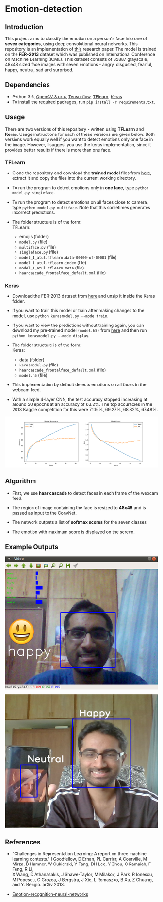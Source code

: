 # Emotion-detection

## Introduction

This project aims to classify the emotion on a person's face into one of **seven categories**, using deep convolutional neural networks. This repository is an implementation of [this](https://github.com/atulapra/Emotion-detection/blob/master/ResearchPaper.pdf) research paper. The model is trained on the **FER-2013** dataset which was published on International Conference on Machine Learning (ICML). This dataset consists of 35887 grayscale, 48x48 sized face images with seven emotions - angry, disgusted, fearful, happy, neutral, sad and surprised.

## Dependencies

* Python 3.6, [OpenCV 3 or 4](https://opencv.org/), [Tensorflow](https://www.tensorflow.org/), [TFlearn](http://tflearn.org/), [Keras](https://keras.io/)
* To install the required packages, run `pip install -r requirements.txt`.

## Usage

There are two versions of this repository - written using **TFLearn** and **Keras**. Usage instructions for each of these versions are given below. Both versions work equally well if you want to detect emotions only one face in the image. However, I suggest you use the keras implementation, since it provides better results if there is more than one face.

### TFLearn

* Clone the repository and download the **trained model** files from [here](https://drive.google.com/file/d/1rdgSdMcXIvfoPmf702UCtH6RNcvkKFu7/view?usp=sharing), extract it and copy the files into the current working directory.

* To run the program to detect emotions only in **one face**, type `python model.py singleface`.

* To run the program to detect emotions on all faces close to camera, type `python model.py multiface`. Note that this sometimes generates incorrect predictions.

* The folder structure is of the form:  
  TFLearn:
  * emojis (folder)
  * `model.py` (file)
  * `multiface.py` (file)
  * `singleface.py` (file)
  * `model_1_atul.tflearn.data-00000-of-00001` (file)
  * `model_1_atul.tflearn.index` (file)
  * `model_1_atul.tflearn.meta` (file)
  * `haarcascade_frontalface_default.xml` (file)

### Keras

* Download the FER-2013 dataset from [here](https://anonfile.com/bdj3tfoeba/data_zip) and unzip it inside the Keras folder.

* If you want to train this model or train after making changes to the model, use `python kerasmodel.py --mode train`.

* If you want to view the predictions without training again, you can download my pre-trained model `(model.h5)` from [here](https://anonfile.com/i7k3x0oab4/model_h5) and then run `python kerasmodel.py --mode display`.

* The folder structure is of the form:  
  Keras:
  * data (folder)
  * `kerasmodel.py` (file)
  * `haarcascade_frontalface_default.xml` (file)
  * `model.h5` (file)

* This implementation by default detects emotions on all faces in the webcam feed.

* With a simple 4-layer CNN, the test accuracy stopped increasing at around 50 epochs at an accuracy of 63.2%. The top accuracies in the 2013 Kaggle competition for this were 71.16%, 69.27%, 68.82%, 67.48%.

![Accuray plot](accuracy.png)

## Algorithm

* First, we use **haar cascade** to detect faces in each frame of the webcam feed.

* The region of image containing the face is resized to **48x48** and is passed as input to the ConvNet.

* The network outputs a list of **softmax scores** for the seven classes.

* The emotion with maximum score is displayed on the screen.

## Example Outputs

![One face](examples/happy.png)

![Mutiface](examples/multiface.png)

## References

* "Challenges in Representation Learning: A report on three machine learning contests." I Goodfellow, D Erhan, PL Carrier, A Courville, M Mirza, B
   Hamner, W Cukierski, Y Tang, DH Lee, Y Zhou, C Ramaiah, F Feng, R Li,  
   X Wang, D Athanasakis, J Shawe-Taylor, M Milakov, J Park, R Ionescu,
   M Popescu, C Grozea, J Bergstra, J Xie, L Romaszko, B Xu, Z Chuang, and
   Y. Bengio. arXiv 2013.

* [Emotion-recognition-neural-networks](https://github.com/isseu/emotion-recognition-neural-networks)